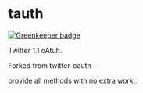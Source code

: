 tauth
=====

[![Greenkeeper badge](https://badges.greenkeeper.io/simonmcmanus/tauth.svg)](https://greenkeeper.io/)

Twitter 1.1 oAtuh. 


Forked from twitter-oauth - 

provide all methods with no extra work. 

